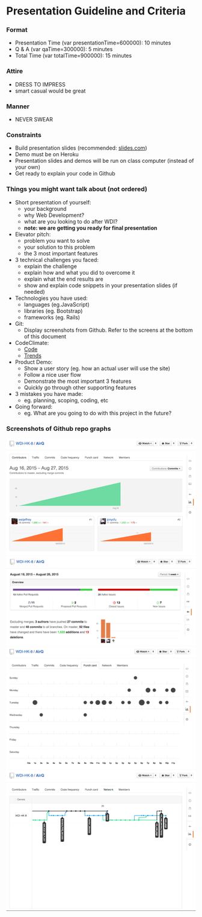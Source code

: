 # Presentation Guideline and Criteria

### Format
- Presentation Time (var presentationTime=600000): 10 minutes
- Q & A (var qaTime=300000): 5 minutes
- Total Time (var totalTime=900000): 15 minutes

### Attire
- DRESS TO IMPRESS
- smart casual would be great

### Manner
- NEVER SWEAR

### Constraints
- Build presentation slides (recommended: [slides.com](slides.com))
- Demo must be on Heroku
- Presentation slides and demos will be run on class computer (instead of your own)
- Get ready to explain your code in Github

### Things you might want talk about (not ordered)
- Short presentation of yourself:
  - your background
  - why Web Development?
  - what are you looking to do after WDI?
  - __note: we are getting you ready for final presentation__
- Elevator pitch:
  - problem you want to solve
  - your solution to this problem
  - the 3 most important features
- 3 technical challenges you faced:
  - explain the challenge
  - explain how and what you did to overcome it
  - explain what the end results are
  - show and explain code snippets in your presentation slides (if needed)
- Technologies you have used:
  - languages (eg.JavaScript)
  - libraries (eg. Bootstrap)
  - frameworks (eg. Rails)
- Git:
  - Display screenshots from Github. Refer to the screens at the bottom of this document
- CodeClimate:
  - [Code](https://codeclimate.com/github/WDI-HK-8/AirQ/code?sort=remediation_cost&sort_direction=desc)
  - [Trends](https://codeclimate.com/github/WDI-HK-8/AirQ/trends)
- Product Demo:
  - Show a user story (eg. how an actual user will use the site)
  - Follow a nice user flow
  - Demonstrate the most important 3 features
  - Quickly go through other supporting features
- 3 mistakes you have made:
  - eg. planning, scoping, coding, etc
- Going forward:
  - eg. What are you going to do with this project in the future?

### Screenshots of Github repo graphs
![](/images/github-1.png)
![](/images/github-2.png)
![](/images/github-3.png)
![](/images/github-4.png)
